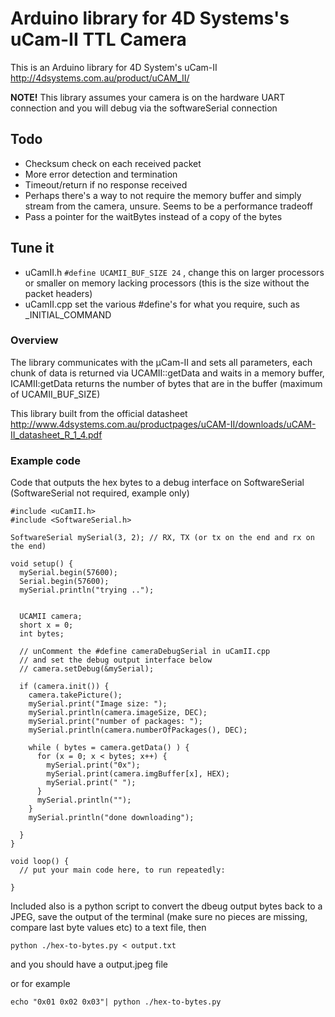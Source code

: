 # Arduino library for 4D Systems's uCam-II TTL Camera

This is an Arduino library for 4D System's uCam-II http://4dsystems.com.au/product/uCAM_II/

**NOTE!** This library assumes your camera is on the hardware UART connection and you will debug via the softwareSerial connection

## Todo 
- Checksum check on each received packet
- More error detection and termination
- Timeout/return if no response received
- Perhaps there's a way to not require the memory buffer and simply stream from the camera, unsure. Seems to be a performance tradeoff
- Pass a pointer for the waitBytes instead of a copy of the bytes

## Tune it
- uCamII.h ```#define UCAMII_BUF_SIZE 24``` , change this on larger processors or smaller on memory lacking processors (this is the size without the packet headers)
- uCamII.cpp set the various #define's for what you require, such as _INITIAL_COMMAND


### Overview

The library communicates with the µCam-II and sets all parameters, each chunk of data is returned via UCAMII::getData and waits in a memory buffer, ICAMII:getData returns the number of bytes that are in the buffer (maximum of UCAMII_BUF_SIZE)

This library built from the official datasheet http://www.4dsystems.com.au/productpages/uCAM-II/downloads/uCAM-II_datasheet_R_1_4.pdf


### Example code 

Code that outputs the hex bytes to a debug interface on SoftwareSerial (SoftwareSerial not required, example only)

```
#include <uCamII.h>
#include <SoftwareSerial.h>

SoftwareSerial mySerial(3, 2); // RX, TX (or tx on the end and rx on the end)

void setup() {
  mySerial.begin(57600);
  Serial.begin(57600);
  mySerial.println("trying ..");


  UCAMII camera;
  short x = 0;
  int bytes;

  // unComment the #define cameraDebugSerial in uCamII.cpp 
  // and set the debug output interface below
  // camera.setDebug(&mySerial);

  if (camera.init()) {
    camera.takePicture();
    mySerial.print("Image size: ");
    mySerial.println(camera.imageSize, DEC);
    mySerial.print("number of packages: ");
    mySerial.println(camera.numberOfPackages(), DEC);

    while ( bytes = camera.getData() ) {
      for (x = 0; x < bytes; x++) {
        mySerial.print("0x");
        mySerial.print(camera.imgBuffer[x], HEX);
        mySerial.print(" ");
      }
      mySerial.println("");
    }
    mySerial.println("done downloading");

  }
}

void loop() {
  // put your main code here, to run repeatedly:

}
```

Included also is a python script to convert the dbeug output bytes back to a JPEG, save the output of the terminal (make sure no pieces are missing, compare last byte values etc) to a text file, then
```
python ./hex-to-bytes.py < output.txt
``` 
and you should have a output.jpeg file

or for example
```
echo "0x01 0x02 0x03"| python ./hex-to-bytes.py
```

